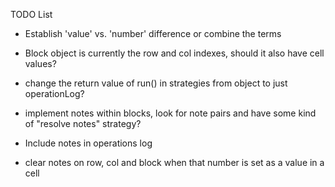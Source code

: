 TODO List

- Establish 'value' vs. 'number' difference or combine the terms
- Block object is currently the row and col indexes, should it also have cell values?

- change the return value of run() in strategies from object to just operationLog?

- implement notes within blocks, look for note pairs and have some kind of "resolve notes" strategy?
- Include notes in operations log
- clear notes on row, col and block when that number is set as a value in a cell